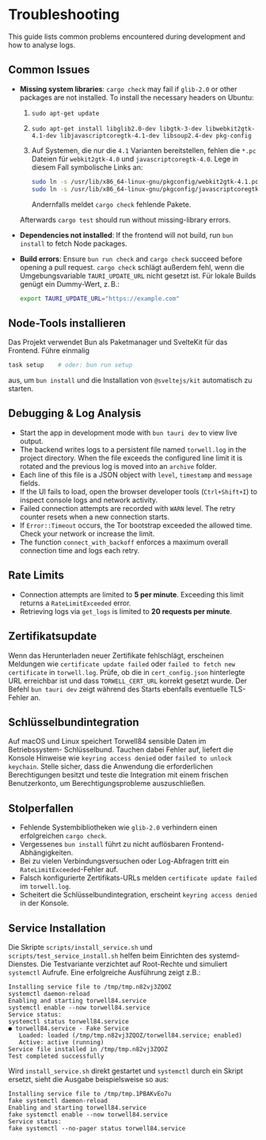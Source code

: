 # Troubleshooting

This guide lists common problems encountered during development and how to analyse logs.

## Common Issues

- **Missing system libraries**: `cargo check` may fail if `glib-2.0` or other packages are not installed.
  To install the necessary headers on Ubuntu:

  1. `sudo apt-get update`
  2. `sudo apt-get install libglib2.0-dev libgtk-3-dev libwebkit2gtk-4.1-dev libjavascriptcoregtk-4.1-dev libsoup2.4-dev pkg-config`
  3. Auf Systemen, die nur die `4.1` Varianten bereitstellen, fehlen die `*.pc`
     Dateien für `webkit2gtk-4.0` und `javascriptcoregtk-4.0`. Lege in diesem
     Fall symbolische Links an:

     ```bash
     sudo ln -s /usr/lib/x86_64-linux-gnu/pkgconfig/webkit2gtk-4.1.pc /usr/lib/x86_64-linux-gnu/pkgconfig/webkit2gtk-4.0.pc
     sudo ln -s /usr/lib/x86_64-linux-gnu/pkgconfig/javascriptcoregtk-4.1.pc /usr/lib/x86_64-linux-gnu/pkgconfig/javascriptcoregtk-4.0.pc
     ```

     Andernfalls meldet `cargo check` fehlende Pakete.

  Afterwards `cargo test` should run without missing-library errors.
- **Dependencies not installed**: If the frontend will not build, run `bun install` to fetch Node packages.
- **Build errors**: Ensure `bun run check` and `cargo check` succeed before opening a pull request.
  `cargo check` schlägt außerdem fehl, wenn die Umgebungsvariable
  `TAURI_UPDATE_URL` nicht gesetzt ist. Für lokale Builds genügt ein Dummy-Wert,
  z. B.:

  ```bash
  export TAURI_UPDATE_URL="https://example.com"
  ```

## Node-Tools installieren

Das Projekt verwendet Bun als Paketmanager und SvelteKit für das Frontend. Führe einmalig

```bash
task setup    # oder: bun run setup
```

aus, um `bun install` und die Installation von `@sveltejs/kit` automatisch zu starten.

## Debugging & Log Analysis

- Start the app in development mode with `bun tauri dev` to view live output.
- The backend writes logs to a persistent file named `torwell.log` in the project directory. When the file exceeds the configured line limit it is rotated and the previous log is moved into an `archive` folder.
- Each line of this file is a JSON object with `level`, `timestamp` and `message` fields.
- If the UI fails to load, open the browser developer tools (`Ctrl+Shift+I`) to inspect console logs and network activity.
- Failed connection attempts are recorded with `WARN` level. The retry counter resets when a new connection starts.
- If `Error::Timeout` occurs, the Tor bootstrap exceeded the allowed time. Check your network or increase the limit.
- The function `connect_with_backoff` enforces a maximum overall connection time and logs each retry.

## Rate Limits

- Connection attempts are limited to **5 per minute**. Exceeding this limit returns a `RateLimitExceeded` error.
- Retrieving logs via `get_logs` is limited to **20 requests per minute**.

## Zertifikatsupdate

Wenn das Herunterladen neuer Zertifikate fehlschlägt, erscheinen Meldungen wie
`certificate update failed` oder `failed to fetch new certificate` in
`torwell.log`. Prüfe, ob die in `cert_config.json` hinterlegte URL erreichbar
ist und dass `TORWELL_CERT_URL` korrekt gesetzt wurde. Der Befehl
`bun tauri dev` zeigt während des Starts ebenfalls eventuelle TLS-Fehler an.

## Schlüsselbundintegration

Auf macOS und Linux speichert Torwell84 sensible Daten im Betriebssystem-
Schlüsselbund. Tauchen dabei Fehler auf, liefert die Konsole Hinweise wie
`keyring access denied` oder `failed to unlock keychain`. Stelle sicher, dass
die Anwendung die erforderlichen Berechtigungen besitzt und teste die
Integration mit einem frischen Benutzerkonto, um Berechtigungsprobleme
auszuschließen.

## Stolperfallen

- Fehlende Systembibliotheken wie `glib-2.0` verhindern einen erfolgreichen `cargo check`.
- Vergessenes `bun install` führt zu nicht auflösbaren Frontend-Abhängigkeiten.
- Bei zu vielen Verbindungsversuchen oder Log-Abfragen tritt ein `RateLimitExceeded`-Fehler auf.
- Falsch konfigurierte Zertifikats-URLs melden `certificate update failed` im `torwell.log`.
- Scheitert die Schlüsselbundintegration, erscheint `keyring access denied` in der Konsole.

## Service Installation

Die Skripte `scripts/install_service.sh` und `scripts/test_service_install.sh`
helfen beim Einrichten des systemd-Dienstes. Die Testvariante verzichtet auf Root-Rechte
und simuliert `systemctl` Aufrufe. Eine erfolgreiche Ausführung zeigt z.B.:

```
Installing service file to /tmp/tmp.n82vj3ZQOZ
systemctl daemon-reload
Enabling and starting torwell84.service
systemctl enable --now torwell84.service
Service status:
systemctl status torwell84.service
● torwell84.service - Fake Service
   Loaded: loaded (/tmp/tmp.n82vj3ZQOZ/torwell84.service; enabled)
   Active: active (running)
Service file installed in /tmp/tmp.n82vj3ZQOZ
Test completed successfully
```

Wird `install_service.sh` direkt gestartet und `systemctl` durch ein Skript ersetzt,
sieht die Ausgabe beispielsweise so aus:

```
Installing service file to /tmp/tmp.1PBAKvEo7u
fake systemctl daemon-reload
Enabling and starting torwell84.service
fake systemctl enable --now torwell84.service
Service status:
fake systemctl --no-pager status torwell84.service
```

